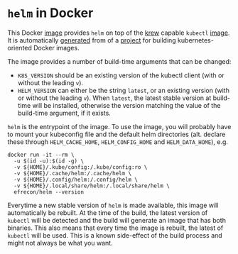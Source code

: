 # `helm` in Docker

This Docker [image] provides `helm` on top of the [krew] capable `kubectl`
[image][kubectl-image]. It is automatically [generated] from of a [project] for
building kubernetes-oriented Docker images.

  [image]: https://hub.docker.com/r/efrecon/helm
  [krew]: https://krew.sigs.k8s.io/
  [kubectl-image]: https://hub.docker.com/r/efrecon/kubectl
  [generated]: https://github.com/efrecon/k8s-images/tree/master/helm
  [project]: https://github.com/efrecon/k8s-images

The image provides a number of build-time arguments that can be changed:

* `K8S_VERSION` should be an existing version of the kubectl client (with or
  without the leading `v`).
* `HELM_VERSION` can either be the string `latest`, or an existing version (with
  or without the leading `v`). When `latest`, the latest stable version at
  build-time will be installed, otherwise the version matching the value of the
  build-time argument, if it exists.

`helm` is the entrypoint of the image. To use the image, you will probably have
to mount your kubeconfig file and the default helm directories (alt. declare
these through `HELM_CACHE_HOME`, `HELM_CONFIG_HOME` and `HELM_DATA_HOME`), e.g.

```shell
docker run -it --rm \
  -u $(id -u):$(id -g) \
  -v ${HOME}/.kube/config:/.kube/config:ro \
  -v ${HOME}/.cache/helm:/.cache/helm \
  -v ${HOME}/.config/helm:/.config/helm \
  -v ${HOME}/.local/share/helm:/.local/share/helm \
  efrecon/helm --version
```

Everytime a new stable version of `helm` is made available, this image will
automatically be rebuilt. At the time of the build, the latest version of
`kubectl` will be detected and the build will generate an image that has both
binaries. This also means that every time the image is rebuilt, the latest of
`kubectl` will be used. This is a known side-effect of the build process and
might not always be what you want.

